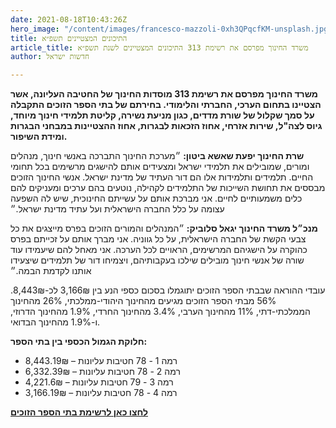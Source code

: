 ```yaml
---
date: 2021-08-18T10:43:26Z
hero_image: "/content/images/francesco-mazzoli-0xh3QPqcfKM-unsplash.jpg"
title: התיכונים המצטיינים תשפ״א
article_title: משרד החינוך מפרסם את רשימת 313 התיכונים המצטיינים לשנת תשפ״א
author: חדשות ישראל

---
```

**משרד החינוך מפרסם את רשימת 313 מוסדות החינוך של החטיבה העליונה, אשר הצטיינו בתחום הערכי, החברתי והלימודי. בחירתם של בתי הספר הזוכים התקבלה על סמך שקלול של שורת מדדים, כגון מניעת נשירה, קליטת תלמידי חינוך מיוחד, גיוס לצה"ל, שירות אזרחי, אחוז הזכאות לבגרות, אחוז ההצטיינות במבחני הבגרות ומידת השיפור.**

**שרת החינוך יפעת שאשא ביטון:** ״מערכת החינוך התברכה באנשי חינוך, מנהלים ומורים, שמובילים את תלמידי ישראל ומצעידים אותם להישגים מרשימים בכל תחומי החיים. תלמידים ותלמידות אלו הם דור העתיד של מדינת ישראל. אנשי החינוך הזוכים מבססים את תחושת השייכות של התלמידים לקהילה, נוטעים בהם ערכים ומעניקים להם כלים משמעותיים לחיים. אני מברכת אותם על עשייתם החינוכית, שיש לה השפעה עצומה על כלל החברה הישראלית ועל עתיד מדינת ישראל.״

**מנכ״ל משרד החינוך יגאל סלוביק:** ״המנהלים והמורים הזוכים בפרס מייצגים את כל צבעי הקשת של החברה הישראלית, על כל גווניה. אני מברך אותם על זכייתם בפרס כהוקרה על הישגיהם המרשימים, הראויים לכל הערכה. אני מאחל להם שיעמידו עוד שורה של אנשי חינוך מובילים שילכו בעקבותיהם, ויצמיחו דור של תלמידים שיצעידו אותנו לקדמת הבמה.״

עובדי ההוראה שבבתי הספר הזוכים יתוגמלו בסכום כספי הנע בין 3,166₪ לכ-8,443₪. 56% מבתי הספר הזוכים מגיעים מהחינוך היהודי-ממלכתי, 26% מהחינוך הממלכתי-דתי, 11% מהחינוך הערבי, 3.4% מהחינוך החרדי, 1.9% מהחינוך הדרוזי, ו-1.9% מהחינוך הבדואי.

**חלוקת הגמול הכספי בין בתי הספר:**

* רמה 1 - 78 חטיבות עליונות – 8,443.19₪
* רמה 2 - 78 חטיבות עליונות – 6,332.39₪
* רמה 3 - 79 חטיבות עליונות – 4,221.6₪
* רמה 4 - 78 חטיבות עליונות – 3,166.19₪

  
[**לחצו כאן לרשימת בתי הספר הזוכים**](https://newsil.us.to/outstanding-schools2021.pdf)
